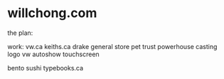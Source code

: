 willchong.com
=============
the plan:

work:
vw.ca
keiths.ca
drake general store
pet trust
powerhouse casting logo
vw autoshow touchscreen

bento sushi
typebooks.ca
